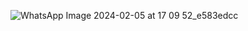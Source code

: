 ![WhatsApp Image 2024-02-05 at 17 09 52_e583edcc](https://github.com/kjanuda/React-JS-CRUD-with-Laravel-API-REACTJS-/assets/113584734/e369641d-6c96-470d-a8e9-2de726ee6f8c)
